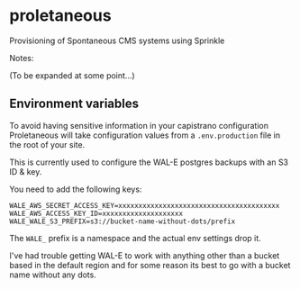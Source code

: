 proletaneous
============

Provisioning of Spontaneous CMS systems using Sprinkle


Notes:

(To be expanded at some point...)


Environment variables
---------------------

To avoid having sensitive information in your capistrano configuration Proletaneous will take
configuration values from a `.env.production` file in the root of your site.

This is currently used to configure the WAL-E postgres backups with an S3 ID & key.

You need to add the following keys:

    WALE_AWS_SECRET_ACCESS_KEY=xxxxxxxxxxxxxxxxxxxxxxxxxxxxxxxxxxxxxxxx
    WALE_AWS_ACCESS_KEY_ID=xxxxxxxxxxxxxxxxxxxx
    WALE_WALE_S3_PREFIX=s3://bucket-name-without-dots/prefix

The `WALE_` prefix is a namespace and the actual env settings drop it.

I've had trouble getting WAL-E to work with anything other than a bucket based in the default region
and for some reason its best to go with a bucket name without any dots.
